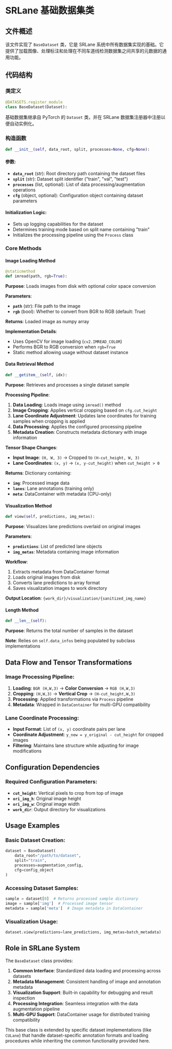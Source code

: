 # SRLane 基础数据集类

## 文件概述
该文件实现了 `BaseDataset` 类，它是 SRLane 系统中所有数据集实现的基础。它提供了加载图像、处理标注和处理在不同车道线检测数据集之间共享的元数据的通用功能。

## 代码结构

### 类定义
```python
@DATASETS.register_module
class BaseDataset(Dataset):
```
基础数据集继承自 PyTorch 的 `Dataset` 类，并在 SRLane 数据集注册器中注册以便自动实例化。

### 构造函数
```python
def __init__(self, data_root, split, processes=None, cfg=None):
```

#### 参数:
- **`data_root`** (str): Root directory path containing the dataset files
- **`split`** (str): Dataset split identifier ("train", "val", "test")  
- **`processes`** (list, optional): List of data processing/augmentation operations
- **`cfg`** (object, optional): Configuration object containing dataset parameters

#### Initialization Logic:
- Sets up logging capabilities for the dataset
- Determines training mode based on split name containing "train"
- Initializes the processing pipeline using the `Process` class

### Core Methods

#### Image Loading Method
```python
@staticmethod
def imread(path, rgb=True):
```
**Purpose**: Loads images from disk with optional color space conversion

**Parameters**:
- **`path`** (str): File path to the image
- **`rgb`** (bool): Whether to convert from BGR to RGB (default: True)

**Returns**: Loaded image as numpy array

**Implementation Details**:
- Uses OpenCV for image loading (`cv2.IMREAD_COLOR`)
- Performs BGR to RGB conversion when `rgb=True`
- Static method allowing usage without dataset instance

#### Data Retrieval Method  
```python
def __getitem__(self, idx):
```
**Purpose**: Retrieves and processes a single dataset sample

**Processing Pipeline**:
1. **Data Loading**: Loads image using `imread()` method
2. **Image Cropping**: Applies vertical cropping based on `cfg.cut_height`
3. **Lane Coordinate Adjustment**: Updates lane coordinates for training samples when cropping is applied
4. **Data Processing**: Applies the configured processing pipeline
5. **Metadata Creation**: Constructs metadata dictionary with image information

**Tensor Shape Changes**:
- **Input Image**: `(H, W, 3)` → Cropped to `(H-cut_height, W, 3)`
- **Lane Coordinates**: `(x, y)` → `(x, y-cut_height)` when `cut_height > 0`

**Returns**: Dictionary containing:
- **`img`**: Processed image data
- **`lanes`**: Lane annotations (training only)  
- **`meta`**: DataContainer with metadata (CPU-only)

#### Visualization Method
```python
def view(self, predictions, img_metas):
```
**Purpose**: Visualizes lane predictions overlaid on original images

**Parameters**:
- **`predictions`**: List of predicted lane objects
- **`img_metas`**: Metadata containing image information

**Workflow**:
1. Extracts metadata from DataContainer format
2. Loads original images from disk
3. Converts lane predictions to array format
4. Saves visualization images to work directory

**Output Location**: `{work_dir}/visualization/{sanitized_img_name}`

#### Length Method
```python
def __len__(self):
```
**Purpose**: Returns the total number of samples in the dataset

**Note**: Relies on `self.data_infos` being populated by subclass implementations

## Data Flow and Tensor Transformations

### Image Processing Pipeline:
1. **Loading**: `BGR (H,W,3)` → **Color Conversion** → `RGB (H,W,3)`
2. **Cropping**: `(H,W,3)` → **Vertical Crop** → `(H-cut_height,W,3)`
3. **Processing**: Applied transformations via `Process` pipeline
4. **Metadata**: Wrapped in `DataContainer` for multi-GPU compatibility

### Lane Coordinate Processing:
- **Input Format**: List of `(x, y)` coordinate pairs per lane
- **Coordinate Adjustment**: `y_new = y_original - cut_height` for cropped images
- **Filtering**: Maintains lane structure while adjusting for image modifications

## Configuration Dependencies

### Required Configuration Parameters:
- **`cut_height`**: Vertical pixels to crop from top of image
- **`ori_img_h`**: Original image height 
- **`ori_img_w`**: Original image width
- **`work_dir`**: Output directory for visualizations

## Usage Examples

### Basic Dataset Creation:
```python
dataset = BaseDataset(
    data_root="/path/to/dataset",
    split="train", 
    processes=augmentation_config,
    cfg=config_object
)
```

### Accessing Dataset Samples:
```python
sample = dataset[0]  # Returns processed sample dictionary
image = sample['img']  # Processed image tensor
metadata = sample['meta']  # Image metadata in DataContainer
```

### Visualization Usage:
```python
dataset.view(predictions=lane_predictions, img_metas=batch_metadata)
```

## Role in SRLane System
The `BaseDataset` class provides:

1. **Common Interface**: Standardized data loading and processing across datasets
2. **Metadata Management**: Consistent handling of image and annotation metadata
3. **Visualization Support**: Built-in capability for debugging and result inspection  
4. **Processing Integration**: Seamless integration with the data augmentation pipeline
5. **Multi-GPU Support**: DataContainer usage for distributed training compatibility

This base class is extended by specific dataset implementations (like `CULane`) that handle dataset-specific annotation formats and loading procedures while inheriting the common functionality provided here.